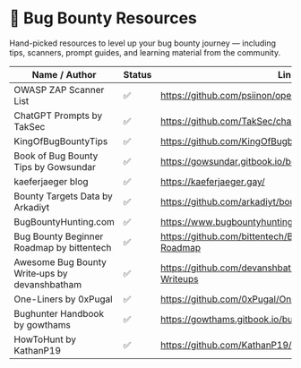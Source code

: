 # 🐞 Bug Bounty Resources

Hand-picked resources to level up your bug bounty journey — including tips, scanners, prompt guides, and learning material from the community.

| Name / Author                       | Status | Link                                                                 |
|------------------------------------|--------|----------------------------------------------------------------------|
| OWASP ZAP Scanner List             | ✅     | https://github.com/psiinon/open-source-web-scanners                 |
| ChatGPT Prompts by TakSec          | ✅     | https://github.com/TakSec/chatgpt-prompts-bug-bounty                |
| KingOfBugBountyTips                | ✅     | https://github.com/KingOfBugbounty/KingOfBugBountyTips              |
| Book of Bug Bounty Tips by Gowsundar | ✅   | https://gowsundar.gitbook.io/book-of-bugbounty-tips                 |
| kaeferjaeger blog                  | ✅     | https://kaeferjaeger.gay/                                           |
| Bounty Targets Data by Arkadiyt      | ✅     | https://github.com/arkadiyt/bounty-targets-data                           |
| BugBountyHunting.com                   | ✅     | https://www.bugbountyhunting.com/                                         |
| Bug Bounty Beginner Roadmap by bittentech     | ✅     | https://github.com/bittentech/Bug-Bounty-Beginner-Roadmap             |
| Awesome Bug Bounty Write‑ups by devanshbatham | ✅    | https://github.com/devanshbatham/Awesome-Bugbounty-Writeups                 |
| One-Liners by 0xPugal                          | ✅     | https://github.com/0xPugal/One-Liners          |
| Bughunter Handbook by gowthams               | ✅     | https://gowthams.gitbook.io/bughunter-handbook                             |
| HowToHunt by KathanP19                      | ✅     | https://github.com/KathanP19/HowToHunt                                      |
